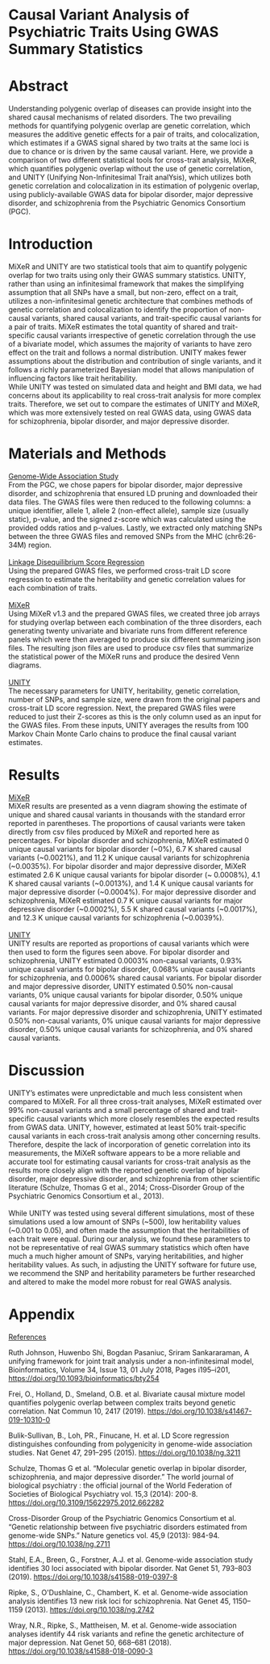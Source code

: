 # Causal Variant Analysis of Psychiatric Traits Using GWAS Summary Statistics

<h1>Abstract</h1>
Understanding polygenic overlap of diseases can provide insight into the shared causal mechanisms of related disorders. The two prevailing methods for quantifying polygenic overlap are genetic correlation, which measures the additive genetic effects for a pair of traits, and colocalization, which estimates if a GWAS signal shared by two traits at the same loci is due to chance or is driven by the same causal variant. Here, we provide a comparison of two different statistical tools for cross-trait analysis, MiXeR, which quantifies polygenic overlap without the use of genetic correlation, and UNITY (Unifying Non-Infinitesimal Trait analYsis), which utilizes both genetic correlation and colocalization in its estimation of polygenic overlap, using publicly-available GWAS data for bipolar disorder, major depressive disorder, and schizophrenia from the Psychiatric Genomics Consortium (PGC).
<br/>
<h1>Introduction</h1>
MiXeR and UNITY are two statistical tools that aim to quantify polygenic overlap for two traits using only their GWAS summary statistics. UNITY, rather than using an infinitesimal framework that makes the simplifying assumption that all SNPs have a small, but non-zero, effect on a trait, utilizes a non-infinitesimal genetic architecture that combines methods of genetic correlation and colocalization to identify the proportion of non-causal variants, shared causal variants, and trait-specific causal variants for a pair of traits. MiXeR estimates the total quantity of shared and trait-specific causal variants irrespective of genetic correlation through the use of a bivariate model, which assumes the majority of variants to have zero effect on the trait and follows a normal distribution. UNITY makes fewer assumptions about the distribution and contribution of single variants, and it follows a richly parameterized Bayesian model that allows manipulation of influencing factors like trait heritability.
<br/>
While UNITY was tested on simulated data and height and BMI data, we had concerns about its applicability to real cross-trait analysis for more complex traits. Therefore, we set out to compare the estimates of UNITY and MiXeR, which was more extensively tested on real GWAS data, using GWAS data for schizophrenia, bipolar disorder, and major depressive disorder.
<br/>
<h1>Materials and Methods</h1>
<ins>Genome-Wide Association Study</ins> <br/>
From the PGC, we chose papers for bipolar disorder, major depressive disorder, and schizophrenia that ensured LD pruning and downloaded their data files. The GWAS files were then reduced to the following columns: a unique identifier, allele 1, allele 2 (non-effect allele), sample size (usually static), p-value, and the signed z-score which was calculated using the provided odds ratios and p-values. Lastly, we extracted only matching SNPs between the three GWAS files and removed SNPs from the MHC (chr6:26-34M) region.  
<br/>
<br/>
<ins>Linkage Disequilibrium Score Regression</ins> <br/>
Using the prepared GWAS files, we performed cross-trait LD score regression to estimate the heritability and genetic correlation values for each combination of traits.
<br/>
<br/>
<ins>MiXeR</ins> <br/>
Using MiXeR v1.3 and the prepared GWAS files, we created three job arrays for studying overlap between each combination of the three disorders, each generating twenty univariate and bivariate runs from different reference panels which were then averaged to produce six different summarizing json files. The resulting json files are used to produce csv files that summarize the statistical power of the MiXeR runs and produce the desired Venn diagrams. 
<br/>
<br/>
<ins>UNITY</ins> <br/>
The necessary parameters for UNITY, heritability, genetic correlation, number of SNPs, and sample size, were drawn from the original papers and cross-trait LD score regression. Next, the prepared GWAS files were reduced to just their Z-scores as this is the only column used as an input for the GWAS files. From these inputs, UNITY averages the results from 100 Markov Chain Monte Carlo chains to produce the final causal variant estimates. 	

<h1>Results</h1>
<ins>MiXeR</ins> <br/>
MiXeR results are presented as a venn diagram showing the estimate of unique and shared causal variants in thousands with the standard error reported in parentheses. The proportions of causal variants were taken directly from csv files produced by MiXeR and reported here as percentages. For bipolar disorder and schizophrenia, MiXeR estimated 0 unique causal variants for bipolar disorder (~0%), 6.7 K shared causal variants (~0.0021%), and 11.2 K unique causal variants for schizophrenia (~0.0035%). For bipolar disorder and major depressive disorder, MiXeR estimated 2.6 K unique causal variants for bipolar disorder (~ 0.0008%), 4.1 K shared causal variants (~0.0013%), and 1.4 K unique causal variants for major depressive disorder (~0.0004%). For major depressive disorder and schizophrenia, MiXeR estimated 0.7 K unique causal variants for major depressive disorder (~0.0002%), 5.5 K shared causal variants (~0.0017%), and 12.3 K unique causal variants for schizophrenia (~0.0039%).  
<br/>
<br/>
<ins>UNITY</ins> <br/>
UNITY results are reported as proportions of causal variants which were then used to form the figures seen above. For bipolar disorder and schizophrenia, UNITY estimated 0.0003% non-causal variants, 0.93% unique causal variants for bipolar disorder, 0.068% unique causal variants for schizophrenia, and 0.0006% shared causal variants. For bipolar disorder and major depressive disorder, UNITY estimated 0.50% non-causal variants, 0% unique causal variants for bipolar disorder, 0.50% unique causal variants for major depressive disorder, and 0% shared causal variants. For major depressive disorder and schizophrenia, UNITY estimated 0.50% non-causal variants, 0% unique causal variants for major depressive disorder, 0.50% unique causal variants for schizophrenia, and 0% shared causal variants. 

<h1>Discussion</h1>
UNITY’s estimates were unpredictable and much less consistent when compared to MiXeR. For all three cross-trait analyses, MiXeR estimated over 99% non-causal variants and a small percentage of shared and trait-specific causal variants which more closely resembles the expected results from GWAS data. UNITY, however, estimated at least 50% trait-specific causal variants in each cross-trait analysis among other concerning results. Therefore, despite the lack of incorporation of genetic correlation into its measurements, the MiXeR software appears to be a more reliable and accurate tool for estimating causal variants for cross-trait analysis as the results more closely align with the reported genetic overlap of bipolar disorder, major depressive disorder, and schizophrenia from other scientific literature (Schulze, Thomas G et al., 2014; Cross-Disorder Group of the Psychiatric Genomics Consortium et al., 2013).
<br/>
<br/>
While UNITY was tested using several different simulations, most of these simulations used a low amount of SNPs (~500), low heritability values (~0.001 to 0.05), and often made the assumption that the heritabilities of each trait were equal. During our analysis, we found these parameters to not be representative of real GWAS summary statistics which often have much a much higher amount of SNPs, varying heritabilities, and higher heritability values. As such, in adjusting the UNITY software for future use, we recommend the SNP and heritability parameters be further researched and altered to make the model more robust for real GWAS analysis. 

<h1>Appendix</h1>
<ins>References</ins>

Ruth Johnson, Huwenbo Shi, Bogdan Pasaniuc, Sriram Sankararaman, A unifying framework for joint trait analysis under a non-infinitesimal model, Bioinformatics, Volume 34, Issue 13, 01 July 2018, Pages i195–i201, https://doi.org/10.1093/bioinformatics/bty254

Frei, O., Holland, D., Smeland, O.B. et al. Bivariate causal mixture model quantifies polygenic overlap between complex traits beyond genetic correlation. Nat Commun 10, 2417 (2019). https://doi.org/10.1038/s41467-019-10310-0

Bulik-Sullivan, B., Loh, PR., Finucane, H. et al. LD Score regression distinguishes confounding 
from polygenicity in genome-wide association studies. Nat Genet 47, 291–295 (2015). 
https://doi.org/10.1038/ng.3211

Schulze, Thomas G et al. “Molecular genetic overlap in bipolar disorder, schizophrenia, and 
major depressive disorder.” The world journal of biological psychiatry : the official journal of the World Federation of Societies of Biological Psychiatry vol. 15,3 (2014): 200-8. https://doi.org/10.3109/15622975.2012.662282

Cross-Disorder Group of the Psychiatric Genomics Consortium et al. “Genetic relationship 
between five psychiatric disorders estimated from genome-wide SNPs.” Nature genetics vol. 45,9 (2013): 984-94. https://doi.org/10.1038/ng.2711

Stahl, E.A., Breen, G., Forstner, A.J. et al. Genome-wide association study identifies 30 loci associated with bipolar disorder. Nat Genet 51, 793–803 (2019). https://doi.org/10.1038/s41588-019-0397-8

Ripke, S., O'Dushlaine, C., Chambert, K. et al. Genome-wide association analysis identifies 13 new risk loci for schizophrenia. Nat Genet 45, 1150–1159 (2013). https://doi.org/10.1038/ng.2742

Wray, N.R., Ripke, S., Mattheisen, M. et al. Genome-wide association analyses identify 44 risk variants and refine the genetic architecture of major depression. Nat Genet 50, 668–681 (2018). https://doi.org/10.1038/s41588-018-0090-3
